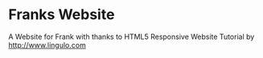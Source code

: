 Franks Website
===========================

A Website for Frank with thanks to
HTML5 Responsive Website Tutorial by http://www.lingulo.com
